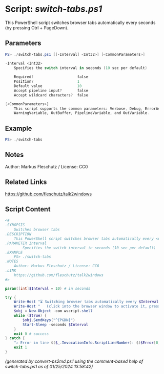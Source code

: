 Script: *switch-tabs.ps1*
========================

This PowerShell script switches browser tabs automatically every <n> seconds (by pressing Ctrl + PageDown).

Parameters
----------
```powershell
PS> ./switch-tabs.ps1 [[-Interval] <Int32>] [<CommonParameters>]

-Interval <Int32>
    Specifies the switch interval in seconds (10 sec per default)
    
    Required?                    false
    Position?                    1
    Default value                10
    Accept pipeline input?       false
    Accept wildcard characters?  false

[<CommonParameters>]
    This script supports the common parameters: Verbose, Debug, ErrorAction, ErrorVariable, WarningAction, 
    WarningVariable, OutBuffer, PipelineVariable, and OutVariable.
```

Example
-------
```powershell
PS> ./switch-tabs

```

Notes
-----
Author: Markus Fleschutz / License: CC0

Related Links
-------------
https://github.com/fleschutz/talk2windows

Script Content
--------------
```powershell
<#
.SYNOPSIS
	Switches browser tabs
.DESCRIPTION
	This PowerShell script switches browser tabs automatically every <n> seconds (by pressing Ctrl + PageDown).
.PARAMETER Interval
        Specifies the switch interval in seconds (10 sec per default)
.EXAMPLE
	PS> ./switch-tabs
.NOTES
	Author: Markus Fleschutz / License: CC0
.LINK
	https://github.com/fleschutz/talk2windows
#>

param([int]$Interval = 10) # in seconds

try {
	Write-Host "⏳ Switching browser tabs automatically every $Interval seconds..."
	Write-Host "   (click into the browser window to activate it, press Ctrl + C here to stop it)"
	$obj = New-Object -com wscript.shell
	while ($true) {
		$obj.SendKeys("^{PGDN}")
		Start-Sleep -seconds $Interval
	}
	exit 0 # success
} catch {
	"⚠️ Error in line $($_.InvocationInfo.ScriptLineNumber): $($Error[0])"
	exit 1
}
```

*(generated by convert-ps2md.ps1 using the comment-based help of switch-tabs.ps1 as of 01/25/2024 13:58:42)*
